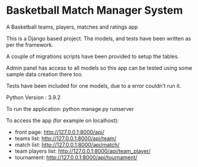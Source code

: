 # Basketball Match Manager System

A Basketball teams, players, matches and ratings app

This is a Django based project. The models, and tests have been written as per the framework.

A couple of migrations scripts have been provided to setup the tables.

Admin panel has access to all models so this app can be tested using some sample data creation there too.

Tests have been included for one models, due to a error couldn't run it.

Python Version : 3.9.2


To run the application:
python manage.py runserver


To access the app (for example on localhost):
  * front page: http://127.0.0.1:8000/api/
  * teams list: http://127.0.0.1:8000/api/team/
  * match list: http://127.0.0.1:8000/api/match/
  * team players list: http://127.0.0.1:8000/api/team_player/
  * tournament: http://127.0.0.1:8000/api/tournament/
